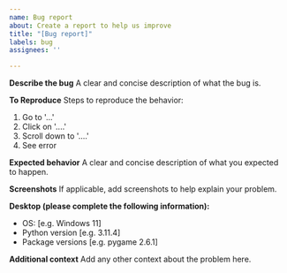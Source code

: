 ```yaml
---
name: Bug report
about: Create a report to help us improve
title: "[Bug report]"
labels: bug
assignees: ''

---
```


**Describe the bug**
A clear and concise description of what the bug is.

**To Reproduce**
Steps to reproduce the behavior:
1. Go to '...'
2. Click on '....'
3. Scroll down to '....'
4. See error

**Expected behavior**
A clear and concise description of what you expected to happen.

**Screenshots**
If applicable, add screenshots to help explain your problem.

**Desktop (please complete the following information):**
 - OS: [e.g. Windows 11]
 - Python version [e.g. 3.11.4]
- Package versions [e.g. pygame 2.6.1]

**Additional context**
Add any other context about the problem here.
